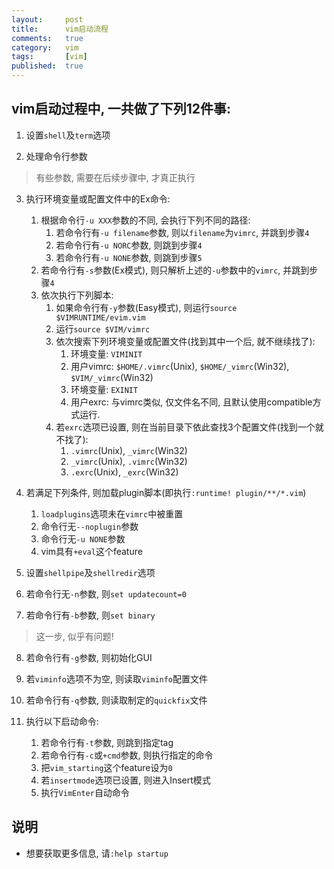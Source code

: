 ```yaml
---
layout:     post
title:      vim启动流程
comments:   true
category:   vim
tags:       [vim]
published:  true
---
```


## vim启动过程中, 一共做了下列12件事:

1. 设置`shell`及`term`选项

2. 处理命令行参数

> 有些参数, 需要在后续步骤中, 才真正执行

3. 执行环境变量或配置文件中的Ex命令:
    1. 根据命令行`-u XXX`参数的不同, 会执行下列不同的路径:
        1. 若命令行有`-u filename`参数, 则以`filename`为`vimrc`, 并跳到步骤`4`
        2. 若命令行有`-u NORC`参数, 则跳到步骤`4`
        3. 若命令行有`-u NONE`参数, 则跳到步骤`5`
    2. 若命令行有`-s`参数(Ex模式), 则只解析上述的`-u`参数中的`vimrc`, 并跳到步骤`4`
    3. 依次执行下列脚本:
        1. 如果命令行有`-y`参数(Easy模式), 则运行`source $VIMRUNTIME/evim.vim`
        2. 运行`source $VIM/vimrc`
        3. 依次搜索下列环境变量或配置文件(找到其中一个后, 就不继续找了):
            1. 环境变量: `VIMINIT`
            2. 用户vimrc: `$HOME/.vimrc`(Unix), `$HOME/_vimrc`(Win32), `$VIM/_vimrc`(Win32)
            3. 环境变量: `EXINIT`
            4. 用户exrc: 与vimrc类似, 仅文件名不同, 且默认使用compatible方式运行.
        4. 若`exrc`选项已设置, 则在当前目录下依此查找3个配置文件(找到一个就不找了):
            1. `.vimrc`(Unix), `_vimrc`(Win32)
            2. `_vimrc`(Unix), `.vimrc`(Win32)
            3. `.exrc`(Unix), `_exrc`(Win32)

4. 若满足下列条件, 则加载plugin脚本(即执行`:runtime! plugin/**/*.vim`)
    1. `loadplugins`选项未在`vimrc`中被重置
    2. 命令行无`--noplugin`参数
    3. 命令行无`-u NONE`参数
    4. vim具有`+eval`这个feature

5. 设置`shellpipe`及`shellredir`选项

6. 若命令行无`-n`参数, 则`set updatecount=0`

7. 若命令行有`-b`参数, 则`set binary`

> 这一步, 似乎有问题!

8. 若命令行有`-g`参数, 则初始化GUI

9. 若`viminfo`选项不为空, 则读取`viminfo`配置文件

10. 若命令行有`-q`参数, 则读取制定的`quickfix`文件

11. 执行以下启动命令:
    1. 若命令行有`-t`参数, 则跳到指定tag
    2. 若命令行有`-c`或`+cmd`参数, 则执行指定的命令
    3. 把`vim_starting`这个feature设为`0`
    4. 若`insertmode`选项已设置, 则进入Insert模式
    5. 执行`VimEnter`自动命令


说明
----
- 想要获取更多信息, 请`:help startup`

